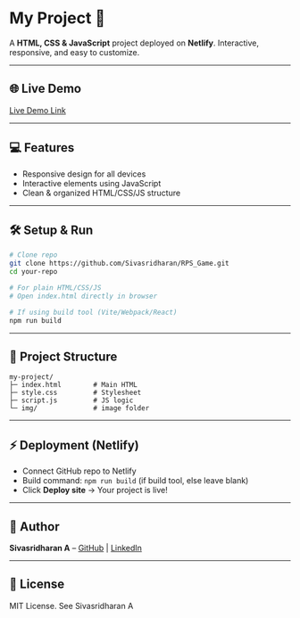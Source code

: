 # My Project 🚀

A **HTML, CSS & JavaScript** project deployed on **Netlify**.
Interactive, responsive, and easy to customize.

---

## 🌐 Live Demo

[Live Demo Link](https://rps-game-rho.vercel.app/)

---

## 💻 Features

* Responsive design for all devices
* Interactive elements using JavaScript
* Clean & organized HTML/CSS/JS structure

---

## 🛠 Setup & Run

```bash
# Clone repo
git clone https://github.com/Sivasridharan/RPS_Game.git
cd your-repo

# For plain HTML/CSS/JS
# Open index.html directly in browser

# If using build tool (Vite/Webpack/React)
npm run build
```

---

## 📂 Project Structure

```
my-project/
├─ index.html        # Main HTML
├─ style.css         # Stylesheet
├─ script.js         # JS logic
└─ img/              # image folder
```

---

## ⚡ Deployment (Netlify)

* Connect GitHub repo to Netlify
* Build command: `npm run build` (if build tool, else leave blank)
* Click **Deploy site** → Your project is live!

---

## 👤 Author

**Sivasridharan A** – [GitHub](https://github.com/Sivasridharan/RPS_Game.git) | [LinkedIn](https://www.linkedin.com/in/sivasridharan-a-94b413285/)

---

## 📝 License

MIT License. See Sivasridharan A
